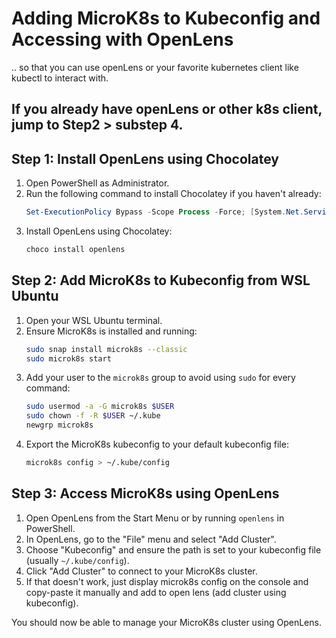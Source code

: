 # Adding MicroK8s to Kubeconfig and Accessing with OpenLens
.. so that you can use openLens or your favorite kubernetes client like kubectl to interact with.

## If you already have openLens or other k8s client, jump to Step2 > substep 4.

## Step 1: Install OpenLens using Chocolatey

1. Open PowerShell as Administrator.
2. Run the following command to install Chocolatey if you haven't already:
    ```powershell
    Set-ExecutionPolicy Bypass -Scope Process -Force; [System.Net.ServicePointManager]::SecurityProtocol = [System.Net.ServicePointManager]::SecurityProtocol -bor 3072; iex ((New-Object System.Net.WebClient).DownloadString('https://community.chocolatey.org/install.ps1'))
    ```
3. Install OpenLens using Chocolatey:
    ```powershell
    choco install openlens
    ```

## Step 2: Add MicroK8s to Kubeconfig from WSL Ubuntu

1. Open your WSL Ubuntu terminal.
2. Ensure MicroK8s is installed and running:
    ```bash
    sudo snap install microk8s --classic
    sudo microk8s start
    ```
3. Add your user to the `microk8s` group to avoid using `sudo` for every command:
    ```bash
    sudo usermod -a -G microk8s $USER
    sudo chown -f -R $USER ~/.kube
    newgrp microk8s
    ```
4. Export the MicroK8s kubeconfig to your default kubeconfig file:
    ```bash
    microk8s config > ~/.kube/config
    ```

## Step 3: Access MicroK8s using OpenLens

1. Open OpenLens from the Start Menu or by running `openlens` in PowerShell.
2. In OpenLens, go to the "File" menu and select "Add Cluster".
3. Choose "Kubeconfig" and ensure the path is set to your kubeconfig file (usually `~/.kube/config`).
4. Click "Add Cluster" to connect to your MicroK8s cluster.
5. If that doesn't work, just display microk8s config on the console and copy-paste it manually and add to open lens (add cluster using kubeconfig).

You should now be able to manage your MicroK8s cluster using OpenLens.